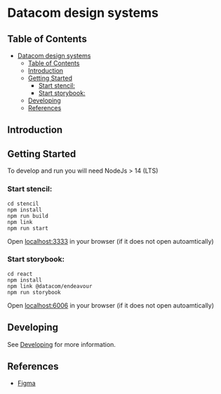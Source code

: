 # Datacom design systems

## Table of Contents
- [Datacom design systems](#datacom-design-systems)
  - [Table of Contents](#table-of-contents)
  - [Introduction](#introduction)
  - [Getting Started](#getting-started)
    - [Start stencil:](#start-stencil)
    - [Start storybook:](#start-storybook)
  - [Developing](#developing)
  - [References](#references)
  
 
## Introduction

## Getting Started
To develop and run you will need NodeJs > 14 (LTS)

### Start stencil:
```
cd stencil
npm install
npm run build
npm link
npm run start
```

Open [localhost:3333](http://localhost:3333/) in your browser (if it does not open autoamtically)

### Start storybook:
```
cd react
npm install
npm link @datacom/endeavour
npm run storybook
```

Open [localhost:6006](http://localhost:6006) in your browser (if it does not open autoamtically)

## Developing
See [Developing](DEVELOP.md) for more information.

## References
* [Figma](https://www.figma.com/file/uwbSMmWjue3ZAKnpCG3fZM/Datacom-Endeavour-Design-Kit-V1.0?node-id=1%3A8)
  
